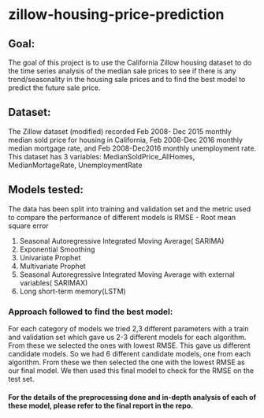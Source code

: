 # zillow-housing-price-prediction
## Goal:
The goal of this project is to use the California Zillow housing dataset to do the time series analysis of the median sale prices to see if there is any trend/seasonality in the housing sale prices and to find the best model to predict the future sale price. 

## Dataset:
The Zillow dataset (modified) recorded Feb 2008- Dec 2015 monthly median sold price for housing in California, Feb 2008-Dec 2016 monthly median mortgage rate, and Feb 2008-Dec2016 monthly unemployment rate. This dataset has 3 variables: MedianSoldPrice_AllHomes, MedianMortageRate, UnemploymentRate

## Models tested:
The data has been split into training and validation set and the metric used to compare the performance of different models is  RMSE - Root mean square error

1. Seasonal Autoregressive Integrated Moving Average( SARIMA)
2. Exponential Smoothing
3. Univariate Prophet
4. Multivariate Prophet
5. Seasonal Autoregressive Integrated Moving Average with external variables( SARIMAX)
6. Long short-term memory(LSTM)

### Approach followed to find the best model:
For each category of models we tried 2,3 different parameters with a train and validation set which gave us 2-3 different models for each algorithm. From these we selected the ones with lowest RMSE. This gave us different candidate models. So we had 6 different candidate models, one from each algorithm. From these we then selected the one with the lowest RMSE as our final model. We then used this final model to check for the RMSE on the test set.

#### For the details of the preprocessing done and in-depth analysis of each of these model, please refer to the final report in the repo.
